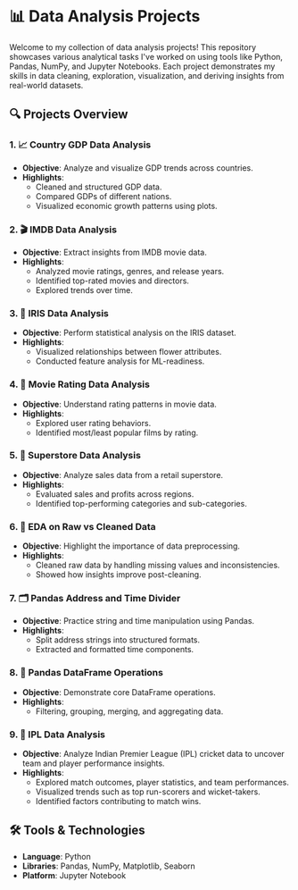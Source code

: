 # 📊 Data Analysis Projects

Welcome to my collection of data analysis projects! This repository showcases various analytical tasks I've worked on using tools like Python, Pandas, NumPy, and Jupyter Notebooks. Each project demonstrates my skills in data cleaning, exploration, visualization, and deriving insights from real-world datasets.

## 🔍 Projects Overview

### 1. 📈 Country GDP Data Analysis
- **Objective**: Analyze and visualize GDP trends across countries.
- **Highlights**:
  - Cleaned and structured GDP data.
  - Compared GDPs of different nations.
  - Visualized economic growth patterns using plots.

### 2. 🎬 IMDB Data Analysis
- **Objective**: Extract insights from IMDB movie data.
- **Highlights**:
  - Analyzed movie ratings, genres, and release years.
  - Identified top-rated movies and directors.
  - Explored trends over time.

### 3. 🌸 IRIS Data Analysis
- **Objective**: Perform statistical analysis on the IRIS dataset.
- **Highlights**:
  - Visualized relationships between flower attributes.
  - Conducted feature analysis for ML-readiness.

### 4. 🍿 Movie Rating Data Analysis
- **Objective**: Understand rating patterns in movie data.
- **Highlights**:
  - Explored user rating behaviors.
  - Identified most/least popular films by rating.

### 5. 🛒 Superstore Data Analysis
- **Objective**: Analyze sales data from a retail superstore.
- **Highlights**:
  - Evaluated sales and profits across regions.
  - Identified top-performing categories and sub-categories.

### 6. 🧪 EDA on Raw vs Cleaned Data
- **Objective**: Highlight the importance of data preprocessing.
- **Highlights**:
  - Cleaned raw data by handling missing values and inconsistencies.
  - Showed how insights improve post-cleaning.

### 7. 🗂️ Pandas Address and Time Divider
- **Objective**: Practice string and time manipulation using Pandas.
- **Highlights**:
  - Split address strings into structured formats.
  - Extracted and formatted time components.

### 8. 🧾 Pandas DataFrame Operations
- **Objective**: Demonstrate core DataFrame operations.
- **Highlights**:
  - Filtering, grouping, merging, and aggregating data.

### 9. 🏏 IPL Data Analysis
- **Objective**: Analyze Indian Premier League (IPL) cricket data to uncover team and player performance insights.
- **Highlights**:
  - Explored match outcomes, player statistics, and team performances.
  - Visualized trends such as top run-scorers and wicket-takers.
  - Identified factors contributing to match wins.

## 🛠️ Tools & Technologies

- **Language**: Python
- **Libraries**: Pandas, NumPy, Matplotlib, Seaborn
- **Platform**: Jupyter Notebook





